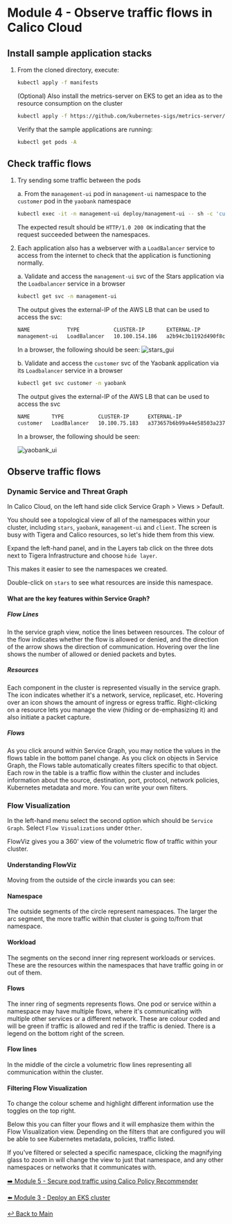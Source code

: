 # Module 4 - Observe traffic flows in Calico Cloud

## Install sample application stacks

1. From the cloned directory, execute:

    ```bash
    kubectl apply -f manifests
    ```
  
    (Optional) Also install the metrics-server on EKS to get an idea as to the resource consumption on the cluster

    ```bash
    kubectl apply -f https://github.com/kubernetes-sigs/metrics-server/releases/latest/download/components.yaml
    ```

    Verify that the sample applications are running:

    ```bash
    kubectl get pods -A
    ```
  
## Check traffic flows

1. Try sending some traffic between the pods

   a. From the ```management-ui``` pod in ```management-ui``` namespace to the ```customer``` pod in the ```yaobank``` namespace  

    ```bash
    kubectl exec -it -n management-ui deploy/management-ui -- sh -c 'curl -m3 -sI http://customer.yaobank 2>/dev/null | grep -i http'
    ```

   The expected result should be ```HTTP/1.0 200 OK``` indicating that the request succeeded between the namespaces.

2. Each application also has a webserver with a ```LoadBalancer``` service to access from the internet to check that the application is functioning normally.

   a. Validate and access the ```management-ui``` svc of the Stars application via the ```Loadbalancer``` service in a browser

    ```bash
    kubectl get svc -n management-ui
    ```

    The output gives the external-IP of the AWS LB that can be used to access the svc:

    ```bash
    NAME            TYPE           CLUSTER-IP       EXTERNAL-IP                                                                  PORT(S)        AGE
    management-ui   LoadBalancer   10.100.154.186   a2b94c3b1192d490f8c4b1b9caf30589-1684915063.ca-central-1.elb.amazonaws.com   80:31996/TCP   4h48m
    ```

    In a browser, the following should be seen:
    ![stars_gui](https://github.com/tigera-solutions/cc-eks-observability-workshop/assets/117195889/7774d604-361c-4fe9-928f-18b45a4bb948)

    

   b. Validate and access the  ```customer``` svc of the Yaobank application via its ```Loadbalancer``` service in a browser

    ```bash
    kubectl get svc customer -n yaobank
    ```

      The output gives the external-IP of the AWS LB that can be used to access the svc

    ```bash
    NAME       TYPE           CLUSTER-IP      EXTERNAL-IP                                                                  PORT(S)        AGE
    customer   LoadBalancer   10.100.75.183   a373657b6b99a44e58503a2377ec7de9-1936085547.ca-central-1.elb.amazonaws.com   80:30180/TCP   3h14m
    ```

    In a browser, the following should be seen:

    ![yaobank_ui](https://github.com/tigera-solutions/cc-eks-observability-workshop/assets/117195889/1b4db718-ebf9-43d6-a0a7-92311a539472)

## Observe traffic flows

### Dynamic Service and Threat Graph

In Calico Cloud, on the left hand side click Service Graph > Views > Default.

You should see a topological view of all of the namespaces within your cluster, including ```stars```, ```yaobank```, ```management-ui``` and ```client```.
The screen is busy with Tigera and Calico resources, so let's hide them from this view.

Expand the left-hand panel, and in the Layers tab click on the three dots next to Tigera Infrastructure and choose ```hide layer```.

This makes it easier to see the namespaces we created.

Double-click on ```stars``` to see what resources are inside this namespace.
</br>

#### What are the key features within Service Graph?

##### Flow Lines
In the service graph view, notice the lines between resources. The colour of the flow indicates whether the flow is allowed or denied, and the direction of the arrow shows the direction of communication. Hovering over the line shows the number of allowed or denied packets and bytes.

##### Resources
Each component in the cluster is represented visually in the service graph. The icon indicates whether it's a network, service, replicaset, etc. Hovering over an icon shows the amount of ingress or egress traffic. Right-clicking on a resource lets you manage the view (hiding or de-emphasizing it) and also initiate a packet capture.

##### Flows
As you click around within Service Graph, you may notice the values in the flows table in the bottom panel change. As you click on objects in Service Graph, the Flows table automatically creates filters specific to that object. Each row in the table is a traffic flow within the cluster and includes information about the source, destination, port, protocol, network policies, Kubernetes metadata and more. You can write your own filters.

### Flow Visualization

In the left-hand menu select the second option which should be ```Service Graph```. Select ```Flow Visualizations``` under ```Other```.

FlowViz gives you a 360' view of the volumetric flow of traffic within your cluster.

#### Understanding FlowViz
Moving from the outside of the circle inwards you can see:

#### Namespace
The outside segments of the circle represent namespaces. The larger the arc segment, the more traffic within that cluster is going to/from that namespace.

#### Workload
The segments on the second inner ring represent workloads or services. These are the resources within the namespaces that have traffic going in or out of them.

#### Flows
The inner ring of segments represents flows. One pod or service within a namespace may have multiple flows, where it's communicating with multiple other services or a different network. These are colour coded and will be green if traffic is allowed and red if the traffic is denied. There is a legend on the bottom right of the screen.

#### Flow lines
In the middle of the circle a volumetric flow lines representing all communication within the cluster.

#### Filtering Flow Visualization

To change the colour scheme and highlight different information use the toggles on the top right.

Below this you can filter your flows and it will emphasize them within the Flow Visualization view.
Depending on the filters that are configured you will be able to see Kubernetes metadata, policies, traffic listed.

If you've filtered or selected a specific namespace, clicking the magnifying glass to zoom in will change the view to just that namespace, and any other namespaces or networks that it communicates with.


[:arrow_right: Module 5 - Secure pod traffic using Calico Policy Recommender](module-5-secure-pod-traffic.md)   <br>

[:arrow_left: Module 3 - Deploy an EKS cluster](module-3-connect-calicocloud.md)

[:leftwards_arrow_with_hook: Back to Main](../README.md)  

